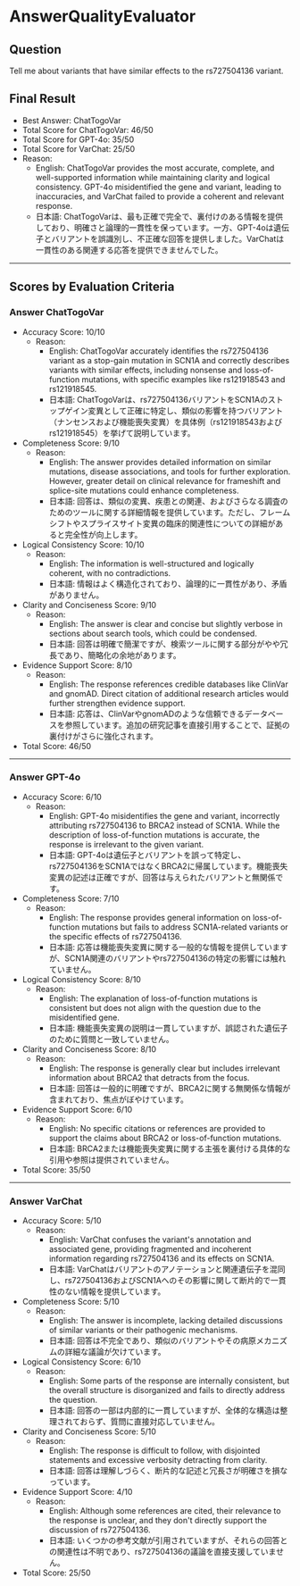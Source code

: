 # AnswerQualityEvaluator

## Question

Tell me about variants that have similar effects to the rs727504136 variant.

## Final Result

- Best Answer: ChatTogoVar
- Total Score for ChatTogoVar: 46/50
- Total Score for GPT-4o: 35/50
- Total Score for VarChat: 25/50
- Reason:
  - English: ChatTogoVar provides the most accurate, complete, and well-supported information while maintaining clarity and logical consistency. GPT-4o misidentified the gene and variant, leading to inaccuracies, and VarChat failed to provide a coherent and relevant response.
  - 日本語: ChatTogoVarは、最も正確で完全で、裏付けのある情報を提供しており、明確さと論理的一貫性を保っています。一方、GPT-4oは遺伝子とバリアントを誤識別し、不正確な回答を提供しました。VarChatは一貫性のある関連する応答を提供できませんでした。

---

## Scores by Evaluation Criteria

### Answer ChatTogoVar
- Accuracy Score: 10/10
  - Reason: 
    - English: ChatTogoVar accurately identifies the rs727504136 variant as a stop-gain mutation in SCN1A and correctly describes variants with similar effects, including nonsense and loss-of-function mutations, with specific examples like rs121918543 and rs121918545.
    - 日本語: ChatTogoVarは、rs727504136バリアントをSCN1Aのストップゲイン変異として正確に特定し、類似の影響を持つバリアント（ナンセンスおよび機能喪失変異）を具体例（rs121918543およびrs121918545）を挙げて説明しています。
- Completeness Score: 9/10
  - Reason: 
    - English: The answer provides detailed information on similar mutations, disease associations, and tools for further exploration. However, greater detail on clinical relevance for frameshift and splice-site mutations could enhance completeness.
    - 日本語: 回答は、類似の変異、疾患との関連、およびさらなる調査のためのツールに関する詳細情報を提供しています。ただし、フレームシフトやスプライスサイト変異の臨床的関連性についての詳細があると完全性が向上します。
- Logical Consistency Score: 10/10
  - Reason: 
    - English: The information is well-structured and logically coherent, with no contradictions.
    - 日本語: 情報はよく構造化されており、論理的に一貫性があり、矛盾がありません。
- Clarity and Conciseness Score: 9/10
  - Reason: 
    - English: The answer is clear and concise but slightly verbose in sections about search tools, which could be condensed.
    - 日本語: 回答は明確で簡潔ですが、検索ツールに関する部分がやや冗長であり、簡略化の余地があります。
- Evidence Support Score: 8/10
  - Reason: 
    - English: The response references credible databases like ClinVar and gnomAD. Direct citation of additional research articles would further strengthen evidence support.
    - 日本語: 応答は、ClinVarやgnomADのような信頼できるデータベースを参照しています。追加の研究記事を直接引用することで、証拠の裏付けがさらに強化されます。
- Total Score: 46/50

---

### Answer GPT-4o
- Accuracy Score: 6/10
  - Reason: 
    - English: GPT-4o misidentifies the gene and variant, incorrectly attributing rs727504136 to BRCA2 instead of SCN1A. While the description of loss-of-function mutations is accurate, the response is irrelevant to the given variant.
    - 日本語: GPT-4oは遺伝子とバリアントを誤って特定し、rs727504136をSCN1AではなくBRCA2に帰属しています。機能喪失変異の記述は正確ですが、回答は与えられたバリアントと無関係です。
- Completeness Score: 7/10
  - Reason: 
    - English: The response provides general information on loss-of-function mutations but fails to address SCN1A-related variants or the specific effects of rs727504136.
    - 日本語: 応答は機能喪失変異に関する一般的な情報を提供していますが、SCN1A関連のバリアントやrs727504136の特定の影響には触れていません。
- Logical Consistency Score: 8/10
  - Reason: 
    - English: The explanation of loss-of-function mutations is consistent but does not align with the question due to the misidentified gene.
    - 日本語: 機能喪失変異の説明は一貫していますが、誤認された遺伝子のために質問と一致していません。
- Clarity and Conciseness Score: 8/10
  - Reason: 
    - English: The response is generally clear but includes irrelevant information about BRCA2 that detracts from the focus.
    - 日本語: 回答は一般的に明確ですが、BRCA2に関する無関係な情報が含まれており、焦点がぼやけています。
- Evidence Support Score: 6/10
  - Reason: 
    - English: No specific citations or references are provided to support the claims about BRCA2 or loss-of-function mutations.
    - 日本語: BRCA2または機能喪失変異に関する主張を裏付ける具体的な引用や参照は提供されていません。
- Total Score: 35/50

---

### Answer VarChat
- Accuracy Score: 5/10
  - Reason: 
    - English: VarChat confuses the variant's annotation and associated gene, providing fragmented and incoherent information regarding rs727504136 and its effects on SCN1A.
    - 日本語: VarChatはバリアントのアノテーションと関連遺伝子を混同し、rs727504136およびSCN1Aへのその影響に関して断片的で一貫性のない情報を提供しています。
- Completeness Score: 5/10
  - Reason: 
    - English: The answer is incomplete, lacking detailed discussions of similar variants or their pathogenic mechanisms.
    - 日本語: 回答は不完全であり、類似のバリアントやその病原メカニズムの詳細な議論が欠けています。
- Logical Consistency Score: 6/10
  - Reason: 
    - English: Some parts of the response are internally consistent, but the overall structure is disorganized and fails to directly address the question.
    - 日本語: 回答の一部は内部的に一貫していますが、全体的な構造は整理されておらず、質問に直接対応していません。
- Clarity and Conciseness Score: 5/10
  - Reason: 
    - English: The response is difficult to follow, with disjointed statements and excessive verbosity detracting from clarity.
    - 日本語: 回答は理解しづらく、断片的な記述と冗長さが明確さを損なっています。
- Evidence Support Score: 4/10
  - Reason: 
    - English: Although some references are cited, their relevance to the response is unclear, and they don't directly support the discussion of rs727504136.
    - 日本語: いくつかの参考文献が引用されていますが、それらの回答との関連性は不明であり、rs727504136の議論を直接支援していません。
- Total Score: 25/50